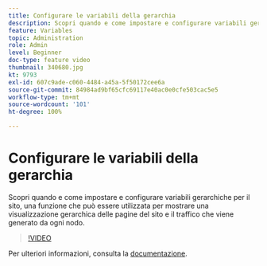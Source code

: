 ```yaml
---
title: Configurare le variabili della gerarchia
description: Scopri quando e come impostare e configurare variabili gerarchiche per il sito, una funzione che può essere utilizzata per mostrare una visualizzazione gerarchica delle pagine del sito e il traffico che viene generato da ogni nodo.
feature: Variables
topic: Administration
role: Admin
level: Beginner
doc-type: feature video
thumbnail: 340680.jpg
kt: 9793
exl-id: 607c9ade-c060-4484-a45a-5f50172cee6a
source-git-commit: 84984ad9bf65cfc69117e40ac0e0cfe503cac5e5
workflow-type: tm+mt
source-wordcount: '101'
ht-degree: 100%

---
```


# Configurare le variabili della gerarchia

Scopri quando e come impostare e configurare variabili gerarchiche per il sito, una funzione che può essere utilizzata per mostrare una visualizzazione gerarchica delle pagine del sito e il traffico che viene generato da ogni nodo.

>[!VIDEO](https://video.tv.adobe.com/v/340680/?quality=12&learn=on)

Per ulteriori informazioni, consulta la [documentazione](https://experienceleague.adobe.com/docs/analytics/implementation/vars/page-vars/hier.html?lang=it).
